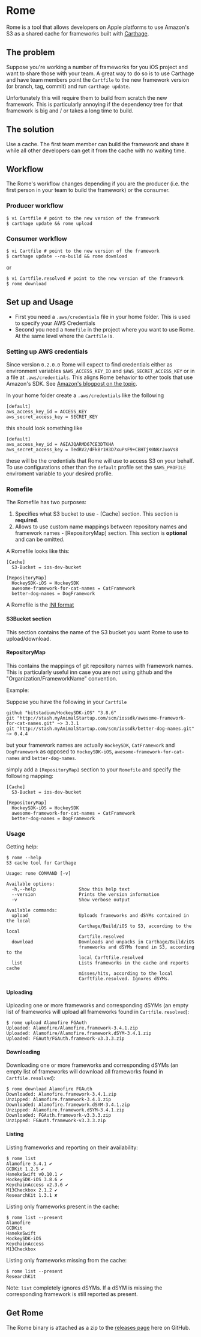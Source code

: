 # Rome

Rome is a tool that allows developers on Apple platforms to use Amazon's S3 as a
shared cache for frameworks built with [Carthage](https://github.com/Carthage/Carthage).

## The problem

Suppose you're working a number of frameworks for you iOS project and want to
share those with your team. A great way to do so is to use Carthage and
have team members point the `Cartfile` to the new framework version (or branch, tag, commit)
and run `carthage update`.

Unfortunately this will require them to build from scratch the new framework.
This is particularly annoying if the dependency tree for that framework is big
and / or takes a long time to build.

## The solution

Use a cache. The first team member can build the framework and share it while all
other developers can get it from the cache with no waiting time.

## Workflow

The Rome's workflow changes depending if you are the producer (i.e. the first
person in your team to build the framework) or the consumer.

### Producer workflow

```
$ vi Cartfile # point to the new version of the framework
$ carthage update && rome upload
```

### Consumer workflow

```
$ vi Cartfile # point to the new version of the framework
$ carthage update --no-build && rome download
```

or

```
$ vi Cartfile.resolved # point to the new version of the framework
$ rome download
```
## Set up and Usage

- First you need a `.aws/credentials` file in your home folder. This is used to specify
your AWS Credentials
- Second you need a `Romefile` in the project where you want to use Rome. At the
same level where the `Cartfile` is.

### Setting up AWS credentials

Since version `0.2.0.0` Rome will expect to find credentials either as environment
variables `$AWS_ACCESS_KEY_ID` and `$AWS_SECRET_ACCESS_KEY` or in a file at
`.aws/credentials`. This aligns Rome behavior to other tools that use Amazon's SDK. See
[Amazon's blogpost on the topic](https://blogs.aws.amazon.com/security/post/Tx3D6U6WSFGOK2H/A-New-and-Standardized-Way-to-Manage-Credentials-in-the-AWS-SDKs).

In your home folder create a `.aws/credentials` like the following

```
[default]
aws_access_key_id = ACCESS_KEY
aws_secret_access_key = SECRET_KEY
```

this should look something like

```
[default]
aws_access_key_id = AGIAJQARMD67CE3DTKHA
aws_secret_access_key = TedRV2/dFkBr1H3D7xuPsF9+CBHTjK0NKrJuoVs8
```

these will be the credentials that Rome will use to access S3 on your behalf.
To use configurations other than the ``default`` profile set the ``$AWS_PROFILE`` enviroment variable to your desired profile.

### Romefile

The Romefile has two purposes:

1. Specifies what S3 bucket to use - [Cache] section. This section is __required__.
1. Allows to use custom name mappings between repository names and framework names - [RepositoryMap] section. This section is __optional__ and can be omitted.

A Romefile looks like this:

```
[Cache]
  S3-Bucket = ios-dev-bucket

[RepositoryMap]
  HockeySDK-iOS = HockeySDK
  awesome-framework-for-cat-names = CatFramework
  better-dog-names = DogFramework
```  

A Romefile is the [INI format](https://en.wikipedia.org/wiki/INI_file)

#### S3Bucket section
This section contains the name of the S3 bucket you want Rome to use to upload/download.

#### RepositoryMap
This contains the mappings of git repository names with framework names.
This is particularly useful inn case you are not using github and the "Organization/FrameworkName" convention.

Example:

Suppose you have the following in your `Cartfile`

```
github "bitstadium/HockeySDK-iOS" "3.8.6"
git "http://stash.myAnimalStartup.com/scm/iossdk/awesome-framework-for-cat-names.git" ~> 3.3.1
git "http://stash.myAnimalStartup.com/scm/iossdk/better-dog-names.git" ~> 0.4.4
```

but your framework names are actually `HockeySDK`, `CatFramework` and `DogFramework`
as opposed to `HockeySDK-iOS`, `awesome-framework-for-cat-names` and `better-dog-names`.

simply add a `[RepositoryMap]` section to your `Romefile` and specify the following mapping:

```
[Cache]
  S3-Bucket = ios-dev-bucket

[RepositoryMap]
  HockeySDK-iOS = HockeySDK
  awesome-framework-for-cat-names = CatFramework
  better-dog-names = DogFramework
```

### Usage

Getting help:

```
$ rome --help
S3 cache tool for Carthage

Usage: rome COMMAND [-v]

Available options:
  -h,--help                Show this help text
  --version                Prints the version information
  -v                       Show verbose output

Available commands:
  upload                   Uploads frameworks and dSYMs contained in the local
                           Carthage/Build/iOS to S3, according to the local
                           Cartfile.resolved
  download                 Downloads and unpacks in Carthage/Build/iOS
                           frameworks and dSYMs found in S3, according to the
                           local Carftfile.resolved
  list                     Lists frameworks in the cache and reports cache
                           misses/hits, according to the local
                           Carftfile.resolved. Ignores dSYMs.
```

#### Uploading

Uploading one or more frameworks and corresponding dSYMs
(an empty list of frameworks will upload all frameworks found in `Cartfile.resolved`):

```
$ rome upload Alamofire FGAuth
Uploaded: Alamofire/Alamofire.framework-3.4.1.zip
Uploaded: Alamofire/Alamofire.framework.dSYM-3.4.1.zip
Uploaded: FGAuth/FGAuth.framework-v3.3.3.zip
```

#### Downloading

Downloading one or more frameworks and corresponding dSYMs
(an empty list of frameworks will download all frameworks found in `Cartfile.resolved`):

```
$ rome download Alamofire FGAuth
Downloaded: Alamofire.framework-3.4.1.zip
Unzipped: Alamofire.framework-3.4.1.zip
Downloaded: Alamofire.framework.dSYM-3.4.1.zip
Unzipped: Alamofire.framework.dSYM-3.4.1.zip
Downloaded: FGAuth.framework-v3.3.3.zip
Unzipped: FGAuth.framework-v3.3.3.zip
```

#### Listing

Listing frameworks and reporting on their availability:
```
$ rome list
Alamofire 3.4.1 ✔︎
GCDKit 1.2.5 ✔︎
HanekeSwift v0.10.1 ✔︎
HockeySDK-iOS 3.8.6 ✔︎
KeychainAccess v2.3.6 ✔︎
M13Checkbox 2.1.2 ✔︎
ResearchKit 1.3.1 ✘
```

Listing only frameworks present in the cache:

```
$ rome list --present
Alamofire
GCDKit
HanekeSwift
HockeySDK-iOS
KeychainAccess
M13Checkbox
```

Listing only frameworks missing from the cache:

```
$ rome list --present
ResearchKit
```

Note: `list` completely ignores dSYMs. If a dSYM is missing the corresponding
framework is still reported as present. 

## Get Rome
The Rome binary is attached as a zip to the [releases page](https://github.com/blender/Rome/releases) here on GitHub.
